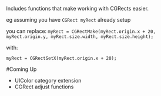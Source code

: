 Includes functions that make working with CGRects easier.

eg assuming you have `CGRect myRect` already setup

you can replace:
`myRect = CGRectMake(myRect.origin.x + 20, myRect.origin.y, myRect.size.width, myRect.size.height);`

with:

`myRect = CGRectSetX(myRect.origin.x + 20);`

#Coming Up
 - UIColor category extension
 - CGRect adjust functions